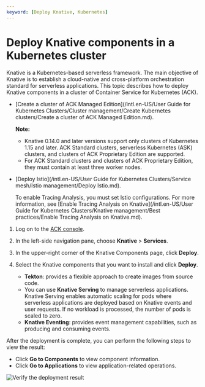 ```yaml
---
keyword: [Deploy Knative, Kubernetes]
---
```


# Deploy Knative components in a Kubernetes cluster

Knative is a Kubernetes-based serverless framework. The main objective of Knative is to establish a cloud-native and cross-platform orchestration standard for serverless applications. This topic describes how to deploy Knative components in a cluster of Container Service for Kubernetes \(ACK\).

-   [Create a cluster of ACK Managed Edition](/intl.en-US/User Guide for Kubernetes Clusters/Cluster management/Create Kubernetes clusters/Create a cluster of ACK Managed Edition.md).

    **Note:**

    -   Knative 0.14.0 and later versions support only clusters of Kubernetes 1.15 and later. ACK Standard clusters, serverless Kubernetes \(ASK\) clusters, and clusters of ACK Proprietary Edition are supported.
    -   For ACK Standard clusters and clusters of ACK Proprietary Edition, they must contain at least three worker nodes.
-   [Deploy Istio](/intl.en-US/User Guide for Kubernetes Clusters/Service mesh/Istio management/Deploy Istio.md).

    To enable Tracing Analysis, you must set Istio configurations. For more information, see [Enable Tracing Analysis on Knative](/intl.en-US/User Guide for Kubernetes Clusters/Knative management/Best practices/Enable Tracing Analysis on Knative.md).


1.  Log on to the [ACK console](https://cs.console.aliyun.com).

2.  In the left-side navigation pane, choose **Knative** \> **Services**.

3.  In the upper-right corner of the Knative Components page, click **Deploy**.

4.  Select the Knative components that you want to install and click **Deploy**.

    -   **Tekton**: provides a flexible approach to create images from source code.
    -   You can use **Knative Serving** to manage serverless applications. Knative Serving enables automatic scaling for pods where serverless applications are deployed based on Knative events and user requests. If no workload is processed, the number of pods is scaled to zero.
    -   **Knative Eventing**: provides event management capabilities, such as producing and consuming events.

After the deployment is complete, you can perform the following steps to view the result:

-   Click **Go to Components** to view component information.
-   Click **Go to Applications** to view application-related operations.

![Verify the deployment result](https://static-aliyun-doc.oss-cn-hangzhou.aliyuncs.com/assets/img/en-US/8955359951/p48854.png)

